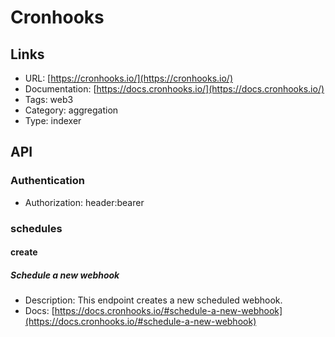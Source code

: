 # Cronhooks

## Links

* URL: [https://cronhooks.io/](https://cronhooks.io/)
* Documentation: [https://docs.cronhooks.io/](https://docs.cronhooks.io/)
* Tags: web3
* Category: aggregation
* Type: indexer

## API

### Authentication

* Authorization: header:bearer

### schedules

#### create

##### Schedule a new webhook

* Description: This endpoint creates a new scheduled webhook.
* Docs: [https://docs.cronhooks.io/#schedule-a-new-webhook](https://docs.cronhooks.io/#schedule-a-new-webhook)
